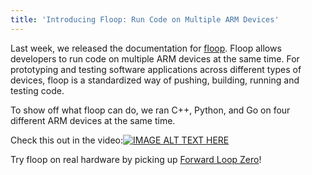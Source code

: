 ```yaml
---
title: 'Introducing Floop: Run Code on Multiple ARM Devices'
---
```


Last week, we released the documentation for <a href="https://docs.forward-loop.com/floopcli/master/index.htmll)" target="_blank">floop</a>. Floop allows developers to run code on multiple ARM devices at the same time. For prototyping and testing software applications across different types of devices, floop is a standardized way of pushing, building, running and testing code.

To show off what floop can do, we ran C++, Python, and Go on four different ARM devices at the same time. 

Check this out in the video:[![IMAGE ALT TEXT HERE](https://img.youtube.com/vi/rT3D8THxBn4/0.jpg)](https://www.youtube.com/watch?v=rT3D8THxBn4)

Try floop on real hardware by picking up <a href="https://forward-loop.com/developer.html)" target="_blank">Forward Loop Zero</a>!